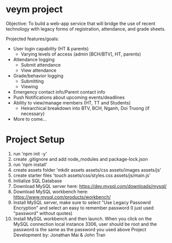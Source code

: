 # veym project

Objective: To build a web-app service that will bridge the use of recent technology with legacy forms of registration, attendance, and grade sheets.

Projected features/goals:
- User login capability (HT & parents)
  - Varying levels of access (admin [BCH/BTV], HT, parents)
- Attendance logging
  - Submit attendance
  - View attendance
- Grade/behavior logging
  - Submitting
  - Viewing
- Emergency contact info/Parent contact info
- Push Notifications about upcoming events/deadlines
- Ability to view/manage members (HT, TT and Students)
  - Heirarchical breakdown into BTV, BCH, Nganh, Doi Truong (if necessary)
- More to come...

# Project Setup
1) run 'npm init -y'
2) create .gitignore and add node_modules and package-lock.json
3) run 'npm install'
4) create assets folder 'mkdir assets assets/css assets/images assets/js'
5) create starter files 'touch assets/css/styles.css assets/js/main.js'
6) Initialize SQL Database
  1) Download MySQL server here: https://dev.mysql.com/downloads/mysql/
  2) Download MySQL workbench here: https://www.mysql.com/products/workbench/
  3) Install MySQL server, make sure to select "Use Legacy Passowrd Encryption" and select an easy to remember password (I just used "password" without quotes)
  4) Install MySQL workbench and then launch. When you click on the MySQL connection local instance 3306, user should be root and the password is the same as the password you used above
Project Development by:
Jonathan Mai & John Tran
